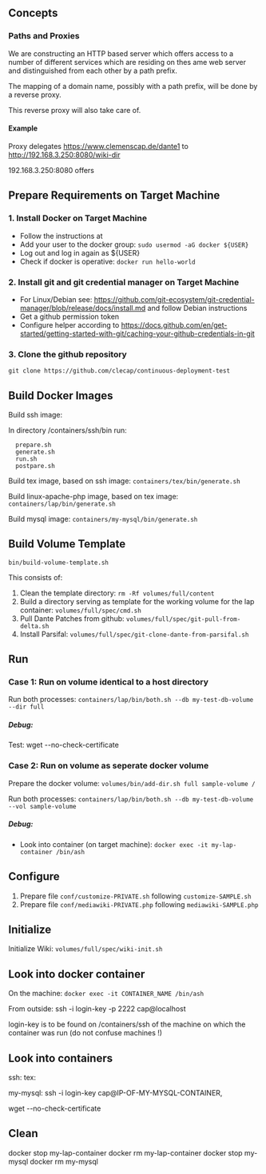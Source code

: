 
## Concepts


### Paths and Proxies

We are constructing an HTTP based server which offers access to a number of different services which are
residing on thes ame web server and distinguished from each other by a path prefix.

The mapping of a domain name, possibly with a path prefix, will be done by a reverse proxy.

This reverse proxy will also take care of.


#### Example

Proxy delegates https://www.clemenscap.de/dante1 to http://192.168.3.250:8080/wiki-dir

192.168.3.250:8080 offers 


## Prepare Requirements on Target Machine

### 1. Install Docker on Target Machine
* Follow the instructions at 
* Add your user to the docker group: ```sudo usermod -aG docker ${USER}```
* Log out and log in again as ${USER}
* Check if docker is operative: ```docker run hello-world```


### 2. Install git and git credential manager on Target Machine
* For Linux/Debian see: https://github.com/git-ecosystem/git-credential-manager/blob/release/docs/install.md and follow Debian instructions
* Get a github permission token
* Configure helper according to https://docs.github.com/en/get-started/getting-started-with-git/caching-your-github-credentials-in-git


### 3. Clone the github repository

  ```git clone https://github.com/clecap/continuous-deployment-test ```

## Build Docker Images

Build ssh image:

In directory /containers/ssh/bin run:
```
  prepare.sh
  generate.sh
  run.sh
  postpare.sh
```

Build tex image, based on ssh image: ```containers/tex/bin/generate.sh```

Build linux-apache-php image, based on tex image: ```containers/lap/bin/generate.sh```

Build mysql image: ```containers/my-mysql/bin/generate.sh```


## Build Volume Template

```bin/build-volume-template.sh```

This consists of:
1. Clean the template directory: ```rm -Rf volumes/full/content```
2. Build a directory serving as template for the working volume for the lap container: ```volumes/full/spec/cmd.sh```
3. Pull Dante Patches from github: ```volumes/full/spec/git-pull-from-delta.sh```
4. Install Parsifal: ```volumes/full/spec/git-clone-dante-from-parsifal.sh```

## Run

### Case 1: Run on volume identical to a host directory

Run both processes: ```containers/lap/bin/both.sh --db my-test-db-volume --dir full```

##### Debug:
Test: wget --no-check-certificate

### Case 2: Run on volume as seperate docker volume

Prepare the docker volume: ```volumes/bin/add-dir.sh full sample-volume /```

Run both processes: ```containers/lap/bin/both.sh --db my-test-db-volume --vol sample-volume```

##### Debug:
* Look into container (on target machine): ```docker exec -it my-lap-container /bin/ash```


## Configure
1. Prepare file ```conf/customize-PRIVATE.sh``` following ```customize-SAMPLE.sh```
2. Prepare file ```conf/mediawiki-PRIVATE.php``` following ```mediawiki-SAMPLE.php```

## Initialize

Initialize Wiki: ```volumes/full/spec/wiki-init.sh```

## Look into docker container

On the machine:  ```docker exec -it CONTAINER_NAME /bin/ash```

From outside:  ssh -i login-key -p 2222 cap@localhost

login-key is to be found on /containers/ssh of the machine on which the container was run (do not confuse machines !)



## Look into containers

ssh:
tex:

my-mysql:  ssh -i login-key cap@IP-OF-MY-MYSQL-CONTAINER‚

wget --no-check-certificate

## Clean

docker stop my-lap-container
docker rm my-lap-container
docker stop my-mysql
docker rm my-mysql



